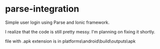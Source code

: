 # parse-integration
Simple user login using Parse and Ionic framework. 


I realize that the code is still pretty messy. I'm planning on fixing it shortly.

file with .apk extension is in platforms\android\build\outputs\apk
